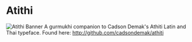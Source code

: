 # Atithi

![Atithi Banner](https://cloud.githubusercontent.com/assets/8477580/12873400/c31a11bc-cdb3-11e5-8798-bd9475e78aa3.png)</a>
A gurmukhi companion to Cadson Demak's Athiti Latin and Thai typeface. Found here: http://github.com/cadsondemak/athiti

